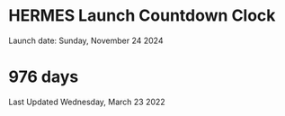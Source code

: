 # HERMES Launch Countdown Clock

Launch date: Sunday, November 24 2024
# 976 days

Last Updated Wednesday, March 23 2022